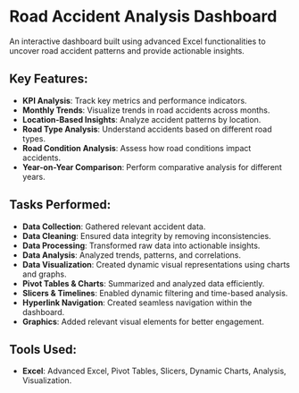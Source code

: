 # Road Accident Analysis Dashboard

An interactive dashboard built using advanced Excel functionalities to uncover road accident patterns and provide actionable insights.

## Key Features:
- **KPI Analysis**: Track key metrics and performance indicators.
- **Monthly Trends**: Visualize trends in road accidents across months.
- **Location-Based Insights**: Analyze accident patterns by location.
- **Road Type Analysis**: Understand accidents based on different road types.
- **Road Condition Analysis**: Assess how road conditions impact accidents.
- **Year-on-Year Comparison**: Perform comparative analysis for different years.

## Tasks Performed:
- **Data Collection**: Gathered relevant accident data.
- **Data Cleaning**: Ensured data integrity by removing inconsistencies.
- **Data Processing**: Transformed raw data into actionable insights.
- **Data Analysis**: Analyzed trends, patterns, and correlations.
- **Data Visualization**: Created dynamic visual representations using charts and graphs.
- **Pivot Tables & Charts**: Summarized and analyzed data efficiently.
- **Slicers & Timelines**: Enabled dynamic filtering and time-based analysis.
- **Hyperlink Navigation**: Created seamless navigation within the dashboard.
- **Graphics**: Added relevant visual elements for better engagement.

## Tools Used:
- **Excel**: Advanced Excel, Pivot Tables, Slicers, Dynamic Charts, Analysis, Visualization.
